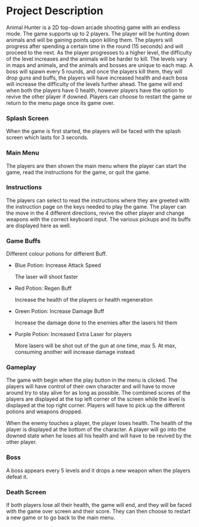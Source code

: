 # Project Description 

Animal Hunter is a 2D top-down arcade shooting game with an endless mode. The game supports up to 2 players. The player will be hunting down animals and will be gaining points upon killing them. The players will progress after spending a certain time in the round (15 seconds) and will proceed to the next. As the player progresses to a higher level, the difficulty of the level increases and the animals will be harder to kill. The levels vary in maps and animals, and the animals and bosses are unique to each map. A boss will spawn every 5 rounds, and once the players kill them, they will drop guns and buffs, the players will have increased health and each boss will increase the difficulty of the levels further ahead. The game will end when both the players have 0 health, however players have the option to revive the other player if downed. Players can choose to restart the game or return to the menu page once its game over. 


### Splash Screen 

When the game is first started, the players will be faced with the splash screen which lasts for 3 seconds. 


### Main Menu 

The players are then shown the main menu where the player can start the game, read the instructions for the game, or quit the game. 


### Instructions

The players can select to read the instructions where they are greeted with the instruction page on the keys needed to play the game. The player can the move in the 4 different directions, revive the other player and change weapons with the correct keyboard input. The various pickups and its buffs are displayed here as well. 


### Game Buffs 

Different colour potions for different Buff.  

- Blue Potion: Increase Attack Speed 

  The laser will shoot faster 

- Red Potion: Regen Buff 

  Increase the health of the players or health regeneration 

- Green Potion: Increase Damage Buff 

  Increase the damage done to the enemies after the lasers hit them 

- Purple Potion: Increased Extra Laser for players  

  More lasers will be shot out of the gun at one time, max 5. At max, consuming another will increase damage instead 
 

### Gameplay

The game with begin when the play button in the menu is clicked. The players will have control of their own character and will have to move around try to stay alive for as long as possible. The combined scores of the players are displayed at the top left corner of the screen while the level is displayed at the top right corner. Players will have to pick up the different potions and weapons dropped. 

When the enemy touches a player, the player loses health. The health of the player is displayed at the bottom of the character. A player will go into the downed state when he loses all his health and will have to be revived by the other player. 

 
### Boss

A boss appears every 5 levels and it drops a new weapon when the players defeat it. 
 

### Death Screen

If both players lose all their health, the game will end, and they will be faced with the game over screen and their score. They can then choose to restart a new game or to go back to the main menu. 
